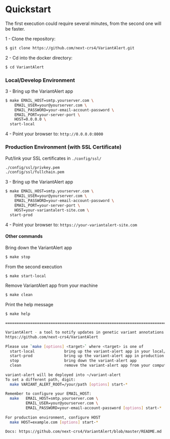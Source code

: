 # Quickstart
The first execution could require several minutes, from the second one will be faster.

1 - Clone the repository:  
```bash
$ git clone https://github.com/next-crs4/VariantAlert.git
```

2 - Cd into the docker directory:  
```bash
$ cd VariantAlert
```

### Local/Develop Environment
3 - Bring up the VariantAlert app
```bash
$ make EMAIL_HOST=smtp.yourserver.com \
    EMAIL_USER=your@yourserver.com \
    EMAIL_PASSWORD=your-email-account-password \
    EMAIL_PORT=your-server-port \
    HOST=0.0.0.0 \
  start-local
```

4 - Point your browser to: 
`http://0.0.0.0:8000`
 
### Production Environment (with SSL Certificate)
Put/link your SSL certificates in `./config/ssl/`
```bash
./config/ssl/privkey.pem
./config/ssl/fullchain.pem
```   

3 - Bring up the VariantAlert app
```bash
$ make EMAIL_HOST=smtp.yourserver.com \
    EMAIL_USER=your@yourserver.com \
    EMAIL_PASSWORD=your-email-account-password \
    EMAIL_PORT=your-server-port \
    HOST=your-variantalert-site.com \
  start-prod
```

4 - Point your browser to: 
`https://your-variantalert-site.com`
 
#### Other commands
 
Bring down the VariantAlert app
```bash
$ make stop
```

From the second execution
```bash
$ make start-local
```

Remove VariantAlert app from your machine
```bash
$ make clean
```

Print the help message
```bash
$ make help

===================================================================================================

VariantAlert - a tool to notify updates in genetic variant annotations
https://github.com/next-crs4/VariantAlert
 
Please use `make [options] <target>` where <target> is one of
  start-local             bring up the variant-alert app in your local/develop environment (0.0.0.0)
  start-prod              bring up the variant-alert app in production environment (with ssl)
  stop                    bring down the variant-alert app
  clean                   remove the variant-alert app from your computer
  
variant-alert will be deployed into ~/variant-alert
To set a different path, digit: 
  make VARIANT_ALERT_ROOT=/your/path [options] start-*
  
Remember to configure your EMAIL_HOST: 
  make   EMAIL_HOST=smtp.yourserver.com \
         EMAIL_USER=your@yourserver.com \
         EMAIL_PASSWORD=your-email-account-password [options] start-*
  
For production environment, configure HOST
  make HOST=example.com [options] start-*
 
Docs: https://github.com/next-crs4/VariantAlert/blob/master/README.md

```
